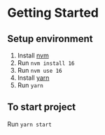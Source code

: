 # Getting Started

## Setup environment
1. Install [nvm](https://github.com/nvm-sh/nvm)
2. Run `nvm install 16`
3. Run `nvm use 16`
4. Install [yarn](https://classic.yarnpkg.com/lang/en/docs/install/)
5. Run `yarn`

## To start project
Run `yarn start`
